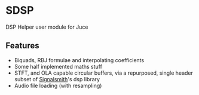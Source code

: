 # SDSP

DSP Helper user module for Juce

## Features 
- Biquads, RBJ formulae and interpolating coefficients 
- Some half implemented maths stuff 
- STFT, and OLA capable circular buffers, via a repurposed, single header subset of [Signalsmith](https://signalsmith-audio.co.uk/code/dsp)'s dsp library
- Audio file loading (with resampling)
